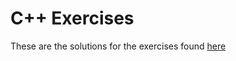 # C++ Exercises 

These are the solutions for the exercises found [here](http://adriann.github.io/programming_problems.html)
